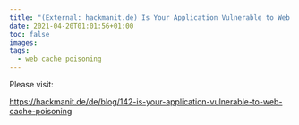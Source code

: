 ```yaml
---
title: "(External: hackmanit.de) Is Your Application Vulnerable to Web Cache Poisoning?"
date: 2021-04-20T01:01:56+01:00
toc: false
images:
tags:
  - web cache poisoning
---
```


Please visit:

https://hackmanit.de/de/blog/142-is-your-application-vulnerable-to-web-cache-poisoning
